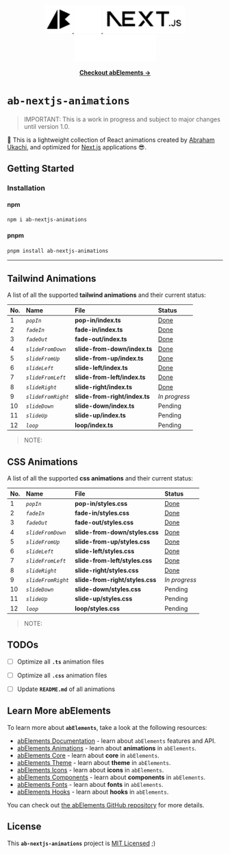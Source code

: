 <p align="center">
  <!-- Ab - Logo - Light Mode --> 
  <a href="https://abraham-ukachi.vercel.app/#gh-light-mode-only" target="_blank">
    <img src="./.github/ab-logo-light.svg" alt="Ab Logo on Light" width="64" height="64" />
  </a>

  <!-- Ab - Logo - Dark Mode --> 
  <a href="https://abraham-ukachi.vercel.app/#gh-dark-mode-only" target="_blank">
    <img src="./.github/ab-logo-dark.svg" alt="Ab Logo on Dark" width="64" height="64" />
  </a>

  <!-- Next.js - Logo Name - Light Mode -->
  <a href="https://nextjs.org/#gh-light-mode-only" target="_blank">
    <img src="./.github/nextjs-logoname-light.svg" alt="Next.js LogoName on Light" width="192" height="64" />
  </a>

  <!-- Next.js - Logo Name - Dark Mode -->
  <a href="https://nextjs.org/#gh-dark-mode-only" target="_blank">
    <img src="./.github/nextjs-logoname-dark.svg" alt="Next.js LogoName on Dark" width="192" height="64" />
  </a>

</p>


<p align="center">
    <a href="https://ab-elements.vercel.app/docs/animations" target="_blank"><b>Checkout abElements &rarr;</b></a>
</p>


# `ab-nextjs-animations`

> IMPORTANT: This is a work in progress and subject to major changes until version 1.0.


💫 This is a lightweight collection of React animations created by [Abraham Ukachi](https://github.com/abraham-ukachi), and optimized for [Next.js](https://nextjs.org/docs) applications 😎. 



## Getting Started

### Installation

#### npm

```bash
npm i ab-nextjs-animations
```

#### pnpm

```bash
pnpm install ab-nextjs-animations
```

---


## Tailwind Animations

A list of all the supported **tailwind animations** and their current status:

| No. | Name | File | Status |
|:----|:-----|:-----|:-------|
| 1 | *`popIn`* | **pop-in/index.ts** | [Done](./pop-in/index.ts) |
| 2 | *`fadeIn`* | **fade-in/index.ts** | [Done](./fade-in/index.ts) |
| 3 | *`fadeOut`* | **fade-out/index.ts** | [Done](./fade-out/index.ts) |
| 4 | *`slideFromDown`* | **slide-from-down/index.ts** | [Done](./slide-from-down/index.ts) |
| 5 | *`slideFromUp`* | **slide-from-up/index.ts** | [Done](./slide-from-up/index.ts) |
| 6 | *`slideLeft`* | **slide-left/index.ts** | [Done](./slide-left/index.ts) |
| 7 | *`slideFromLeft`* | **slide-from-left/index.ts** | [Done](./slide-from-left/index.ts) |
| 8 | *`slideRight`* | **slide-right/index.ts** | [Done](./slide-right/index.ts) |
| 9 | *`slideFromRight`* | **slide-from-right/index.ts** | *In progress* |
| 10 | *`slideDown`* | **slide-down/index.ts** | Pending |
| 11 | *`slideUp`* | **slide-up/index.ts** | Pending |
| 12 | *`loop`* | **loop/index.ts** | Pending |

> NOTE:



## CSS Animations

A list of all the supported **css animations** and their current status:

| No. | Name | File | Status |
|:----|:-----|:-----|:-------
| 1 | *`popIn`* | **pop-in/styles.css** | [Done](./pop-in/styles.css) |
| 2 | *`fadeIn`* | **fade-in/styles.css** | [Done](./fade-in/styles.css) |
| 3 | *`fadeOut`* | **fade-out/styles.css** | [Done](./fade-out/styles.css) |
| 4 | *`slideFromDown`* | **slide-from-down/styles.css** | [Done](./slide-from-down/styles.css) |
| 5 | *`slideFromUp`* | **slide-from-up/styles.css** | [Done](./slide-from-up/styles.css) |
| 6 | *`slideLeft`* | **slide-left/styles.css** | [Done](./slide-left/styles.css) |
| 7 | *`slideFromLeft`* | **slide-from-left/styles.css** | [Done](./slide-from-left/styles.css) |
| 8 | *`slideRight`* | **slide-right/styles.css** | [Done](./slide-right/styles.css) |
| 9 | *`slideFromRight`* | **slide-from-right/styles.css** | *In progress* |
| 10 | *`slideDown`* | **slide-down/styles.css** | Pending |
| 11 | *`slideUp`* | **slide-up/styles.css** | Pending |
| 12 | *`loop`* | **loop/styles.css** | Pending |

> NOTE: 


## TODOs

- [ ] Optimize all **`.ts`** animation files
- [ ] Optimize all **`.css`** animation files
- [ ] Update **`README.md`** of all animations


## Learn More abElements

To learn more about **`abElements`**, take a look at the following resources:

- [abElements Documentation](https://ab-elements.vercel.app/docs) - learn about `abElements` features and API.
- [abElements Animations](https://ab-elements.vercel.app/docs/animations) - learn about **animations** in `abElements`.
- [abElements Core](https://ab-elements.vercel.app/docs/animations) - learn about **core** in `abElements`.
- [abElements Theme](https://ab-elements.vercel.app/docs/theme) - learn about **theme** in `abElements`.
- [abElements Icons](https://ab-elements.vercel.app/docs/icons) - learn about **icons** in `abElements`.
- [abElements Components](https://ab-elements.vercel.app/docs/components) - learn about **components** in `abElements`. 
- [abElements Fonts](https://ab-elements.vercel.app/docs/fonts) - learn about **fonts** in `abElements`. 
- [abElements Hooks](https://ab-elements.vercel.app/docs/hooks) - learn about **hooks** in `abElements`. 

You can check out [the abElements GitHub repository](https://github.com/abraham-ukachi/ab-elements-app) for more details.


## License

This **`ab-nextjs-animations`** project is [MIT Licensed](./LICENSE) ;)



